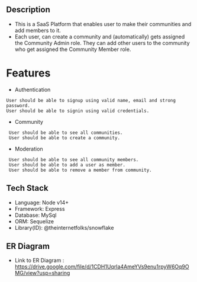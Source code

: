 ## Description 
- This is a SaaS Platform that enables user to make their communities and add members to it.
- Each user, can create a community and (automatically) gets assigned the Community Admin role. They can add other users to the community who get assigned the Community Member role.

# Features 
- Authentication
 ```
 User should be able to signup using valid name, email and strong password.
 User should be able to signin using valid credentials.

```

- Community
```
 User should be able to see all communities.
 User should be able to create a community.
```

- Moderation
```
 User should be able to see all community members.
 User should be able to add a user as member.
 User should be able to remove a member from community.
```

## Tech Stack 
- Language: Node v14+
- Framework: Express
- Database: MySql
- ORM: Sequelize
- Library(ID): @theinternetfolks/snowflake

## ER Diagram 
- Link to ER Diagram : https://drive.google.com/file/d/1CDH1UqrIa4AmeYVs9enu1rpyW6Oq9OMG/view?usp=sharing
